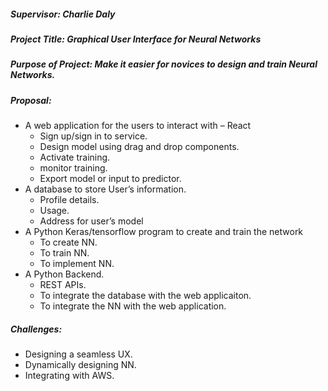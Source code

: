 ##### Supervisor: Charlie Daly


##### Project Title: Graphical User Interface for Neural Networks


##### Purpose of Project: Make it easier for novices to design and train Neural Networks.


##### Proposal:
* A web application for the users to interact with – React
	* Sign up/sign in to service.
	* Design model using drag and drop components.
	* Activate training.
	* monitor training.
	* Export model or input to predictor.
* A database to store User’s information.
	* Profile details.
	* Usage.
	* Address for user’s model
* A Python Keras/tensorflow program to create and train the network
	* To create NN.
	* To train NN.
	* To implement NN.
* A Python Backend.
	* REST APIs.
	* To integrate the database with the web applicaiton.
	* To integrate the NN with the web application.


##### Challenges:
* Designing a seamless UX.
* Dynamically designing NN.
* Integrating with AWS.
